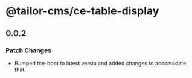 # @tailor-cms/ce-table-display

## 0.0.2

### Patch Changes

- Bumped tce-boot to latest versio and added changes to accomodate that.
